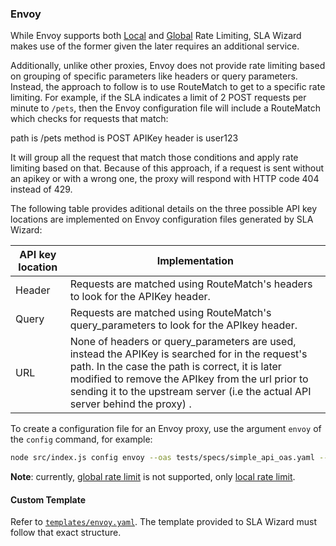 ### Envoy

While Envoy supports both [Local](https://www.envoyproxy.io/docs/envoy/latest/intro/arch_overview/other_features/local_rate_limiting) and [Global](https://www.envoyproxy.io/docs/envoy/latest/intro/arch_overview/other_features/global_rate_limiting) Rate Limiting, SLA Wizard makes use of the former given the later requires an additional service.  

Additionally, unlike other proxies, Envoy does not provide rate limiting based on grouping of specific parameters like headers or query parameters. 
Instead, the approach to follow is to use RouteMatch to get to a specific rate limiting. For example, if the SLA indicates a limit of 2 POST requests per minute to `/pets`, then the Envoy configuration file will include a RouteMatch which checks for requests that match:

path is /pets
method is POST
APIKey header is user123

It will group all the request that match those conditions and apply rate limiting based on that. Because of this approach, if a request is sent without an apikey or with a wrong one, the proxy will respond with HTTP code 404 instead of 429.

The following table provides aditional details on the three possible API key locations are implemented on Envoy configuration files generated by SLA Wizard:

| API key location  |  Implementation |
|-------------------|---|
| Header            | Requests are matched using RouteMatch's headers to look for the APIKey header. |
| Query             | Requests are matched using RouteMatch's query_parameters to look for the APIkey header. |
| URL               | None of headers or query_parameters are used, instead the APIKey is searched for in the request's path. In the case the path is correct, it is later modified to remove the APIkey from the url prior to sending it to the upstream server (i.e the actual API server behind the proxy) . |

To create a configuration file for an Envoy proxy, use the argument `envoy` of the `config` command, for example:

```bash
node src/index.js config envoy --oas tests/specs/simple_api_oas.yaml --sla tests/specs/slas/ --outFile tests/proxy-configuration-envoy.yaml
```

**Note**: currently, [global rate limit](https://www.envoyproxy.io/docs/envoy/latest/intro/arch_overview/other_features/global_rate_limiting) is not supported, only [local rate limit](https://www.envoyproxy.io/docs/envoy/latest/configuration/http/http_filters/local_rate_limit_filter). 

#### Custom Template

Refer to [`templates/envoy.yaml`](../templates/envoy.yaml). The template provided to SLA Wizard must follow that exact structure. 